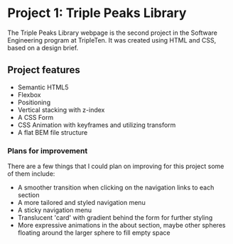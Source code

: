 # Project 1: Triple Peaks Library

The Triple Peaks Library webpage is the second project in the Software Engineering
program at TripleTen. It was created using HTML and CSS, based on a design brief.

## Project features

- Semantic HTML5
- Flexbox
- Positioning
- Vertical stacking with z-index
- A CSS Form
- CSS Animation with keyframes and utilizing transform
- A flat BEM file structure

### Plans for improvement

There are a few things that I could plan on improving for this project some of them include:

- A smoother transition when clicking on the navigation links to each section
- A more tailored and styled navigation menu
- A sticky navigation menu
- Translucent 'card' with gradient behind the form for further styling
- More expressive animations in the about section, maybe other spheres floating around the larger sphere to fill empty space
